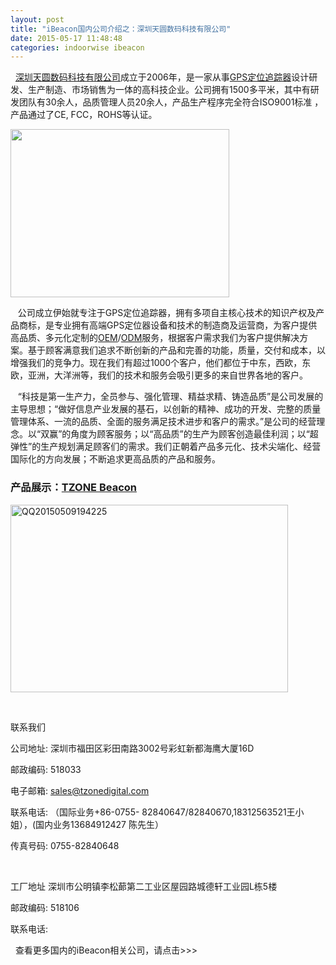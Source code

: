 ```yaml
---
layout: post
title: "iBeacon国内公司介绍之：深圳天圆数码科技有限公司"
date: 2015-05-17 11:48:48
categories: indoorwise ibeacon
---
```

<div class="asb asb-post asb-post-01"></div>
 
<p class="p0">  <span style="color: #00ccff;"><a class="tag_link" href="http://www.ibeaconworld.cn/?tag=%e6%b7%b1%e5%9c%b3%e5%a4%a9%e5%9c%86%e6%95%b0%e7%a0%81%e7%a7%91%e6%8a%80%e6%9c%89%e9%99%90%e5%85%ac%e5%8f%b8" target="_blank" title="查看关于 深圳天圆数码科技有限公司 的文章">深圳天圆数码科技有限公司</a></span>成立于2006年，是一家从事<span style="color: #00ccff;"><a class="tag_link" href="http://www.ibeaconworld.cn/?tag=gps%e5%ae%9a%e4%bd%8d%e8%bf%bd%e8%b8%aa%e5%99%a8" target="_blank" title="查看关于 GPS定位追踪器 的文章">GPS定位追踪器</a></span>设计研发、生产制造、市场销售为一体的高科技企业。公司拥有1500多平米，其中有研发团队有30余人，品质管理人员20余人，产品生产程<span class="Apple-style-span">序完全符合ISO9001标准 ，产品通过了CE, FCC，ROHS等认证。</span></p>


<p class="p0"><span class="Apple-style-span"><img alt="" border="0" class=" aligncenter" height="269" src="http://www.tzonedigital.com/Uploads/20120613/201206131118392088.jpg" title="about_tu_big.jpg" width="350"/></span></p>


<p class="p0">   公司成立伊始就专注于GPS定位追踪器，拥有多项自主核心技术的知识产权及产品商标，是专业拥有高端GPS定位器设备和技术的制造商及运营商，为客户提供高品质、多元化定制的<span style="color: #00ccff;"><a class="tag_link" href="http://www.ibeaconworld.cn/?tag=oem" target="_blank" title="查看关于 OEM 的文章">OEM</a></span>/<span style="color: #00ccff;"><a class="tag_link" href="http://www.ibeaconworld.cn/?tag=odm" target="_blank" title="查看关于 ODM 的文章">ODM</a></span>服务，根据客户需求我们为客户提供解决方案。基于顾客满意我们追求不断创新的产品和完善的功能，质量，交付和成本，以增强我们的竞争力。现在我们有超过1000个客户，他们都位于中东，西欧，东欧，亚洲，大洋洲等，我们的技术和服务会吸引更多的来自世界各地的客户。</p>


<p class="p0">   “科技是第一生产力，全员参与、强化管理、精益求精、铸造品质”是公司发展的主导思想；“做好信息产业发展的基石，以创新的精神、成功的开发、完整的质量管理体系、一流的品质、全面的服务满足技术进步和客户的需求。”是公司的经营理念。以“双赢”的角度为顾客服务；以“高品质”的生产为顾客创造最佳利润；以“超弹性”的生产规划满足顾客们的需求。我们正朝着产品多元化、技术尖端化、经营国际化的方向发展；不断追求更高品质的产品和服务。</p>


<h3 class="p0">产品展示：<span style="color: #00ccff;"><a class="tag_link" href="http://www.ibeaconworld.cn/?tag=tzone-beacon" target="_blank" title="查看关于 TZONE Beacon 的文章">TZONE Beacon</a></span></h3>


<p><a href="http://www.ibeaconworld.cn/wp-content/uploads/2015/05/QQ20150509194225.png"><img alt="QQ20150509194225" class="alignnone size-medium wp-image-3018" height="300" src="http://www.ibeaconworld.cn/wp-content/uploads/2015/05/QQ20150509194225-444x300.png" width="444"/></a></p>


<p> </p>


<div class="about_title"><span class="font14">联系我们</span></div>


<div class="pro_list p10">




公司地址:
深圳市福田区彩田南路3002号彩虹新都海鹰大厦16D


邮政编码:
518033


电子邮箱:
sales@tzonedigital.com


联系电话:
（国际业务+86-0755- 82840647/82840670,18312563521王小姐），(国内业务13684912427 陈先生）


传真号码:
0755-82840648



 



工厂地址
深圳市公明镇李松蓈第二工业区屋园路城德轩工业园L栋5楼


邮政编码:
518106


联系电话:




 
查看更多国内的iBeacon相关公司，请点击&gt;&gt;&gt;

</div>